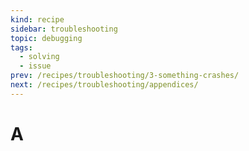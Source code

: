 ```yaml
---
kind: recipe
sidebar: troubleshooting
topic: debugging
tags:
  - solving
  - issue
prev: /recipes/troubleshooting/3-something-crashes/
next: /recipes/troubleshooting/appendices/
---
```


# A
